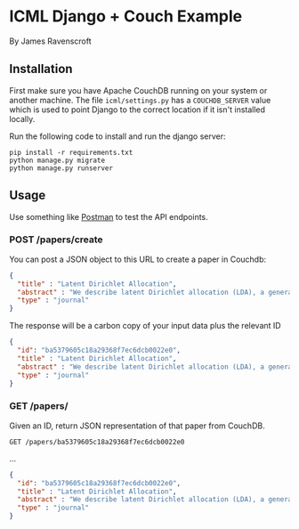 # ICML Django + Couch Example

By James Ravenscroft

## Installation

First make sure you have Apache CouchDB running on your system or another
machine. The file `icml/settings.py` has a `COUCHDB_SERVER` value which is used
to point Django to the correct location if it isn't installed locally.

Run the following code to install and run the django server:

```
pip install -r requirements.txt
python manage.py migrate
python manage.py runserver
```

## Usage

Use something like [Postman](https://www.getpostman.com/docs/introduction) to
test the API endpoints.

### POST /papers/create

You can post a JSON object to this URL to create a paper in Couchdb:

```json
{
  "title" : "Latent Dirichlet Allocation",
  "abstract" : "We describe latent Dirichlet allocation (LDA), a generative...",
  "type" : "journal"
}
```

The response will be a carbon copy of your input data plus the relevant ID

```json
{
  "id": "ba5379605c18a29368f7ec6dcb0022e0",
  "title" : "Latent Dirichlet Allocation",
  "abstract" : "We describe latent Dirichlet allocation (LDA), a generative...",
  "type" : "journal"
}
```

### GET /papers/<id>

Given an ID, return JSON representation of that paper from CouchDB.

```
GET /papers/ba5379605c18a29368f7ec6dcb0022e0
```

...

```json
{
  "id": "ba5379605c18a29368f7ec6dcb0022e0",
  "title" : "Latent Dirichlet Allocation",
  "abstract" : "We describe latent Dirichlet allocation (LDA), a generative...",
  "type" : "journal"
}
```
